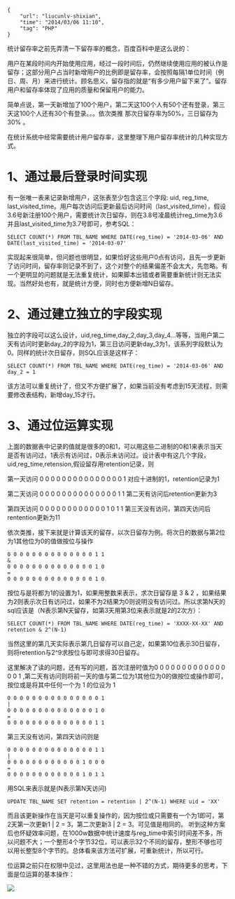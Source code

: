 ```
{
    "url": "liucunlv-shixian",
    "time": "2014/03/06 11:10",
    "tag": "PHP"
}
```

统计留存率之前先弄清一下留存率的概念，百度百科中是这么说的：

用户在某段时间内开始使用应用，经过一段时间后，仍然继续使用应用的被认作是留存；这部分用户占当时新增用户的比例即是留存率，会按照每隔1单位时间（例日、周、月）来进行统计。顾名思义，留存指的就是“有多少用户留下来了”。留存用户和留存率体现了应用的质量和保留用户的能力。

简单点说，第一天新增加了100个用户，第二天这100个人有50个还有登录，第三天这100个人还有30个有登录。。。依次类推
那次日留存率为50%，三日留存为30% 。

在统计系统中经常需要统计用户留存率，这里整理下用户留存率统计的几种实现方式。

# 1、通过最后登录时间实现

有一张唯一表来记录新增用户，这张表至少包含这三个字段: uid, reg_time, last_visited_time。用户每次访问后更新最后访问时间（last_visited_time），假设3.6号新注册100个用户，需要统计次日留存，则在3.8号凌晨统计reg_time为3.6并且last_visited_time为3.7号即可，参考SQL：

```
SELECT COUNT(*) FROM TBL_NAME WHERE DATE(reg_time) = '2014-03-06' AND DATE(last_visited_time) = '2014-03-07'
```

实现起来很简单，但问题也很明显，如果恰好这些用户0点有访问，且先一步更新了访问时间，留存率则记录不到了，这个对整个的结果偏差不会太大，先忽略。有一个更明显的问题就是无法重复统计，如果脚本出错或者需要重新统计则无法实现。当然好处也有，就是统计方便，同时也方便新增N日留存。

# 2、通过建立独立的字段实现

独立的字段可以这么设计，uid,reg_time,day_2,day_3,day_4...等等，当用户第二天有访问时更新day_2的字段为1，第三日访问更新day_3为1，该系列字段默认为0。同样的统计次日留存，则SQL应该是这样子：

```
SELECT COUNT(*) FROM TBL_NAME WHERE DATE(reg_time) = '2014-03-06' AND day_2 = 1
```

该方法可以重复统计了，但又不方便扩展了，如果当前没有考虑到15天流程，则需要修改表结构，新增day_15才行。

# 3、通过位运算实现

上面的数据表中记录的值就是很多的0和1，可以用这些二进制的0和1来表示当天是否有访问过，1表示有访问过，0表示未访问过。设计表中有这几个字段，uid,reg_time,retension,假设留存用retention记录，则

第一天访问 0 0 0 0 0 0 0 0 0 0 0 0 0 0 0 1 对应十进制的1，retention记录为1

第二天访问 0 0 0 0 0 0 0 0 0 0 0 0 0 0 1 1 第二天有访问后retention更新为3

第四天访问 0 0 0 0 0 0 0 0 0 0 0 0 1 0 1 1 第三天没有访问，第四天访问后rentention更新为11

依次类推，接下来就是计算该天的留存，以次日留存为例。将次日的数据与第2位为1其他位为0的值做按位与操作

```
0 0 0 0 0 0 0 0 0 0 0 0 0 0 1 1 
&
0 0 0 0 0 0 0 0 0 0 0 0 0 0 1 0
=
0 0 0 0 0 0 0 0 0 0 0 0 0 0 1 0
```

按位与是将都为1的设置为1，如果用整数来表示，求次日留存是 3 & 2 ，如果结果为2则表示次日有访问过，如果不为2结果为0则说明没有访问过。所以求第N天的sql应该是（N表示第N天留存，如第3天用第3位来表示就是2的2次方）：

```
SELECT COUNT(*) FROM TBL_NAME WHERE DATE(reg_time) = 'XXXX-XX-XX' AND retention & 2^(N-1)
```

当然这里的第几天实际表示第几日留存可以自己定，如果第10位表示30日留存，则将retention与2^9求按位与即可求得30日留存。

这里解决了读的问题，还有写的问题，首次注册时值为0 0 0 0 0 0 0 0 0 0 0 0 0 0 0 1 ,第二天有访问则将前一天的值与第二位为1其他位为0的做按位或操作即可，按位或是将其中任何一个为 1 的位设为 1

```
0 0 0 0 0 0 0 0 0 0 0 0 0 0 0 1
|
0 0 0 0 0 0 0 0 0 0 0 0 0 0 1 0
=
0 0 0 0 0 0 0 0 0 0 0 0 0 0 1 1
```

第三天没有访问，第四天访问则是

```
0 0 0 0 0 0 0 0 0 0 0 0 0 0 1 1
|
0 0 0 0 0 0 0 0 0 0 0 0 1 0 0 0
=
0 0 0 0 0 0 0 0 0 0 0 0 1 0 1 1
```

用SQL来表示就是(N表示第N天访问)

```
UPDATE TBL_NAME SET retention = retention | 2^(N-1) WHERE uid = 'XX'
```

而且该更新操作在当天是可以重复操作的，因为按位或只需要有一个为1即可，第2天第一次更新1 | 2 = 3，第二次更新3 | 2 = 3。可见值是相同的。
听到这种方案后也怀疑效率问题，在1000w数据中统计速度与reg_time中索引时间差不多，所以问题不大；一个整形4个字节32位，可以表示32个不同的留存，整形不够也可以用长整型8个字节的。总体看来该方法可扩展，可重新统计，所以可行。

位运算之前只在权限中见过，这里用法也是一种不错的方式，期待更多的思考，下面是位运算的基本操作：

![](../../static/uploads/logic-op.png)